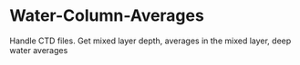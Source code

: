 # Water-Column-Averages
Handle CTD files. Get mixed layer depth, averages in the mixed layer, deep water averages
